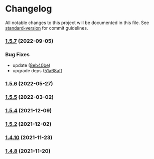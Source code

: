 # Changelog

All notable changes to this project will be documented in this file. See [standard-version](https://github.com/conventional-changelog/standard-version) for commit guidelines.

### [1.5.7](https://github.com/thinkkoa/koatty_schedule/compare/v1.5.6...v1.5.7) (2022-09-05)


### Bug Fixes

* update ([8eb40be](https://github.com/thinkkoa/koatty_schedule/commit/8eb40be4f0778d218a2a8b9a9370ffbe26c9e884))
* upgrade deps ([51a68af](https://github.com/thinkkoa/koatty_schedule/commit/51a68af12437a08e3a5468b27b57ae597f66695d))

### [1.5.6](https://github.com/thinkkoa/koatty_schedule/compare/v1.5.5...v1.5.6) (2022-05-27)

### [1.5.5](https://github.com/thinkkoa/koatty_schedule/compare/v1.5.4...v1.5.5) (2022-03-02)

### [1.5.4](https://github.com/thinkkoa/koatty_schedule/compare/v1.5.2...v1.5.4) (2021-12-09)

### [1.5.2](https://github.com/thinkkoa/koatty_schedule/compare/v1.4.10...v1.5.2) (2021-12-02)

### [1.4.10](https://github.com/thinkkoa/koatty_schedule/compare/v1.4.8...v1.4.10) (2021-11-23)

### [1.4.8](https://github.com/thinkkoa/koatty_schedule/compare/v1.4.6...v1.4.8) (2021-11-20)
